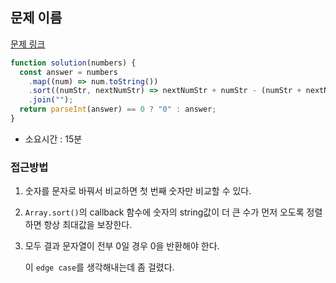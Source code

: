 ## 문제 이름

[문제 링크](https://programmers.co.kr/learn/courses/30/lessons/42746)

```javascript
function solution(numbers) {
  const answer = numbers
    .map((num) => num.toString())
    .sort((numStr, nextNumStr) => nextNumStr + numStr - (numStr + nextNumStr))
    .join("");
  return parseInt(answer) == 0 ? "0" : answer;
}
```

- 소요시간 : 15분

### 접근방법

1. 숫자를 문자로 바꿔서 비교하면 첫 번째 숫자만 비교할 수 있다.

2. `Array.sort()`의 callback 함수에 숫자의 string값이 더 큰 수가 먼저 오도록 정렬하면 항상 최대값을 보장한다.

3. 모두 결과 문자열이 전부 0일 경우 0을 반환해야 한다.

   이 `edge case`를 생각해내는데 좀 걸렸다.
